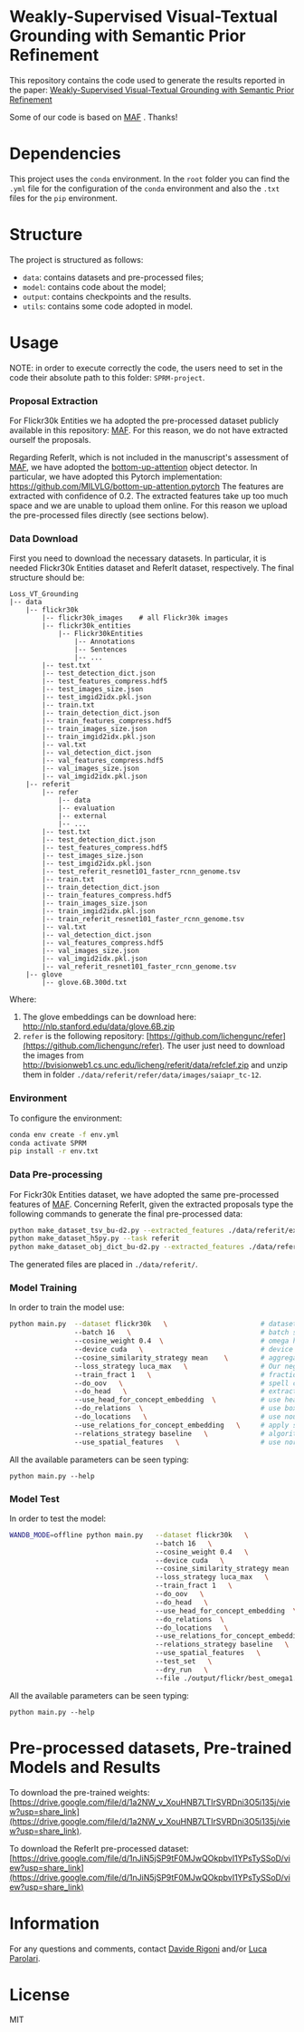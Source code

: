 # Weakly-Supervised Visual-Textual Grounding with Semantic Prior Refinement
This repository contains the code used to generate the results reported in the paper: [Weakly-Supervised Visual-Textual Grounding with Semantic Prior Refinement]() 

Some of our code is based on [MAF](https://github.com/qinzzz/Multimodal-Alignment-Framework) . Thanks!

# Dependencies
This project uses the `conda` environment.
In the `root` folder you can find the `.yml` file for the configuration of the `conda` environment and also the `.txt` files for the `pip` environment. 

# Structure
The project is structured as follows: 
* `data`: contains datasets and pre-processed files;
* `model`: contains code about the model;
* `output`: contains checkpoints and the results.
* `utils`: contains some code adopted in model.

# Usage
NOTE: in order to execute correctly the code, the users need to set in the code their absolute path to this folder: `SPRM-project`.

### Proposal Extraction
For Flickr30k Entities we ha adopted the pre-processed dataset publicly available in this repository: [MAF](https://github.com/qinzzz/Multimodal-Alignment-Framework).
For this reason, we do not have extracted ourself the proposals.

Regarding ReferIt, which is not included in the manuscript's assessment of [MAF](https://github.com/qinzzz/Multimodal-Alignment-Framework), we have adopted the [bottom-up-attention](https://github.com/peteanderson80/bottom-up-attention) object detector.
In particular, we have adopted this Pytorch implementation: https://github.com/MILVLG/bottom-up-attention.pytorch
The features are extracted with confidence of 0.2.
The extracted features take up too much space and we are unable to upload them online. For this reason we upload the pre-processed files directly (see sections below).

### Data Download
First you need to download the necessary datasets. In particular, it is needed Flickr30k Entities dataset and ReferIt dataset, respectively.
The final structure should be:
```
Loss_VT_Grounding
|-- data
    |-- flickr30k
        |-- flickr30k_images    # all Flickr30k images
        |-- flickr30k_entities
            |-- Flickr30kEntities
                |-- Annotations
                |-- Sentences
                |-- ...
        |-- test.txt
        |-- test_detection_dict.json
        |-- test_features_compress.hdf5
        |-- test_images_size.json
        |-- test_imgid2idx.pkl.json
        |-- train.txt
        |-- train_detection_dict.json
        |-- train_features_compress.hdf5
        |-- train_images_size.json
        |-- train_imgid2idx.pkl.json
        |-- val.txt
        |-- val_detection_dict.json
        |-- val_features_compress.hdf5
        |-- val_images_size.json
        |-- val_imgid2idx.pkl.json
    |-- referit
        |-- refer
            |-- data
            |-- evaluation
            |-- external
            |-- ...
        |-- test.txt
        |-- test_detection_dict.json
        |-- test_features_compress.hdf5
        |-- test_images_size.json
        |-- test_imgid2idx.pkl.json
        |-- test_referit_resnet101_faster_rcnn_genome.tsv
        |-- train.txt
        |-- train_detection_dict.json
        |-- train_features_compress.hdf5
        |-- train_images_size.json
        |-- train_imgid2idx.pkl.json
        |-- train_referit_resnet101_faster_rcnn_genome.tsv
        |-- val.txt
        |-- val_detection_dict.json
        |-- val_features_compress.hdf5
        |-- val_images_size.json
        |-- val_imgid2idx.pkl.json
        |-- val_referit_resnet101_faster_rcnn_genome.tsv
    |-- glove
        |-- glove.6B.300d.txt
```

Where:
1) The glove embeddings can be download here: http://nlp.stanford.edu/data/glove.6B.zip
2) `refer` is the following repository: [https://github.com/lichengunc/refer](https://github.com/lichengunc/refer). 
The user just need to download the images from http://bvisionweb1.cs.unc.edu/licheng/referit/data/refclef.zip and unzip them in folder `./data/referit/refer/data/images/saiapr_tc-12`.


### Environment
To configure the environment:
```bash
conda env create -f env.yml 
conda activate SPRM
pip install -r env.txt
```

### Data Pre-processing
For Fickr30k Entities dataset, we have adopted the same pre-processed features of [MAF](https://github.com/qinzzz/Multimodal-Alignment-Framework).
Concerning ReferIt, given the extracted proposals type the following commands to generate the final pre-processed data:
```bash
python make_dataset_tsv_bu-d2.py --extracted_features ./data/referit/extracted_features/
python make_dataset_h5py.py --task referit
python make_dataset_obj_dict_bu-d2.py --extracted_features ./data/referit/extracted_features/
```
The generated files are placed in `./data/referit/`.

### Model Training
In order to train the model use:
```bash
python main.py  --dataset flickr30k   \                       # dataset name [flickr30k, referit]
                --batch 16   \                                # batch size
                --cosine_weight 0.4  \                        # omega hyper-parameter
                --device cuda   \                             # device [cuda, cpu]
                --cosine_similarity_strategy mean    \        # aggregation strategy. In the paper we adopt mean
                --loss_strategy luca_max   \                  # Our negative contrastive loss
                --train_fract 1   \                           # fraction fo training set (0, ..., 1]
                --do_oov   \                                  # spell checking
                --do_head   \                                 # extract noun phrase's head
                --use_head_for_concept_embedding  \           # use head in the concept branch
                --do_relations  \                             # use boxes relations
                --do_locations   \                            # use noun phrase location
                --use_relations_for_concept_embedding   \     # apply spatial relation
                --relations_strategy baseline   \             # algorithm of labeling the spatial locations
                --use_spatial_features   \                    # use normalized spatial coordinates
```
All the available parameters can be seen typing:
```
python main.py --help
```

### Model Test
In order to test the model:
```bash
WANDB_MODE=offline python main.py   --dataset flickr30k   \                       # dataset name [flickr30k, referit]
                                    --batch 16   \                                # batch size
                                    --cosine_weight 0.4   \                       # omega hyper-parameter
                                    --device cuda   \                             # device [cuda, cpu]
                                    --cosine_similarity_strategy mean    \        # aggregation strategy. In the paper we adopt mean
                                    --loss_strategy luca_max   \                  # Our negative contrastive loss
                                    --train_fract 1   \                           # fraction fo training set (0, ..., 1]
                                    --do_oov   \                                  # spell checking
                                    --do_head   \                                 # extract noun phrase's head
                                    --use_head_for_concept_embedding  \           # use head in the concept branch
                                    --do_relations  \                             # use boxes relations
                                    --do_locations   \                            # use noun phrase location
                                    --use_relations_for_concept_embedding   \     # apply spatial relation
                                    --relations_strategy baseline   \             # algorithm of labeling the spatial locations
                                    --use_spatial_features   \                    # use normalized spatial coordinates
                                    --test_set   \                                # load test set instead of validation set
                                    --dry_run   \                                 # load only test set
                                    --file ./output/flickr/best_omega1.pt \       # load checkpoint
```
All the available parameters can be seen typing:
```
python main.py --help
```

# Pre-processed datasets, Pre-trained Models and Results
To download the pre-trained weights: [https://drive.google.com/file/d/1a2NW_v_XouHNB7LTIrSVRDni3O5i135j/view?usp=share_link](https://drive.google.com/file/d/1a2NW_v_XouHNB7LTIrSVRDni3O5i135j/view?usp=share_link).

To download the ReferIt pre-processed dataset: [https://drive.google.com/file/d/1nJiN5jSP9tF0MJwQOkpbvI1YPsTySSoD/view?usp=share_link](https://drive.google.com/file/d/1nJiN5jSP9tF0MJwQOkpbvI1YPsTySSoD/view?usp=share_link)

# Information
For any questions and comments, contact [Davide Rigoni](mailto:davide.rigoni.2@phd.unipd.it) and/or [Luca Parolari](mailto:luca.parolari@unipd.it).

# License
MIT
